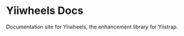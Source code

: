 Yiiwheels Docs
=============

Documentation site for Yiiwheels, the enhancement library for Yiistrap.